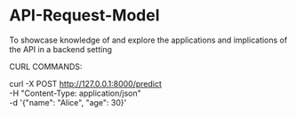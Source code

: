 # API-Request-Model
To showcase knowledge of and explore the applications and implications of the API in a backend setting

CURL COMMANDS:

curl -X POST http://127.0.0.1:8000/predict \
  -H "Content-Type: application/json" \
  -d '{"name": "Alice", "age": 30}'
